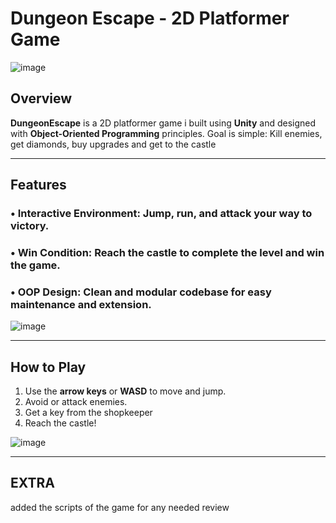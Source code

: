 # Dungeon Escape - 2D Platformer Game

![image](https://github.com/user-attachments/assets/b9114ce2-89f8-4f1e-9226-777884617677)

## Overview
**DungeonEscape** is a 2D platformer game i built using **Unity** and designed with **Object-Oriented Programming** principles. Goal is simple: Kill enemies, get diamonds, buy upgrades and get to the castle

---

## Features
### • **Interactive Environment**: Jump, run, and attack your way to victory.  
### • **Win Condition**: Reach the castle to complete the level and win the game.  
### • **OOP Design**: Clean and modular codebase for easy maintenance and extension.

![image](https://github.com/user-attachments/assets/6d45c78a-926a-4d63-98ed-78f2b8bd0d8c)

---

## How to Play
1. Use the **arrow keys** or **WASD** to move and jump.
2. Avoid or attack enemies.
3. Get a key from the shopkeeper
4. Reach the castle!

![image](https://github.com/user-attachments/assets/c1cc1be9-7232-445e-987d-60fd72c1c32c)

---

## EXTRA

added the scripts of the game for any needed review
